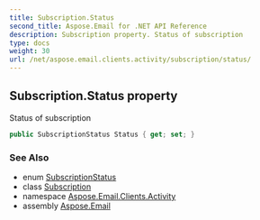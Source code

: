 ```yaml
---
title: Subscription.Status
second_title: Aspose.Email for .NET API Reference
description: Subscription property. Status of subscription
type: docs
weight: 30
url: /net/aspose.email.clients.activity/subscription/status/
---
```

## Subscription.Status property

Status of subscription

```csharp
public SubscriptionStatus Status { get; set; }
```

### See Also

* enum [SubscriptionStatus](../../subscriptionstatus/)
* class [Subscription](../)
* namespace [Aspose.Email.Clients.Activity](../../subscription/)
* assembly [Aspose.Email](../../../)


